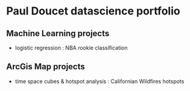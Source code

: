 # Paul Doucet datascience portfolio

## Machine Learning projects
- logistic regression : NBA rookie classification

## ArcGis Map projects
- time space cubes & hotspot analysis : Californian Wildfires hotspots
